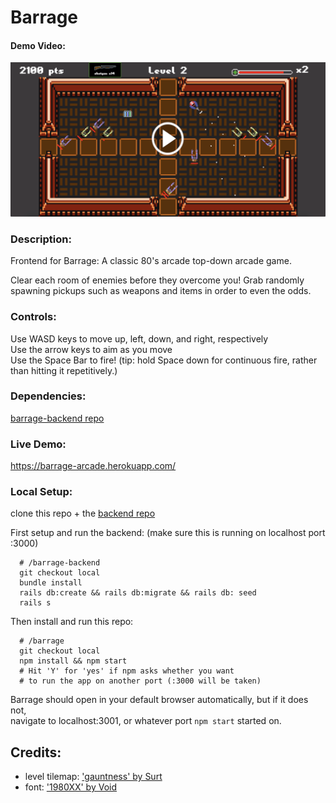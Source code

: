 # Barrage

#### Demo Video:
[![Barrage Demo Video](./src/gameplay_screenshot.png)](https://www.youtube.com/watch?v=RMI3Ot2mkP0 "Barrage Demo Video")

### Description:
  Frontend for Barrage: A classic 80's arcade top-down arcade game.

  Clear each room of enemies before they overcome you!
  Grab randomly spawning pickups such as weapons and items in order to even the odds.

### Controls:
  Use WASD keys to move up, left, down, and right, respectively  
  Use the arrow keys to aim as you move  
  Use the Space Bar to fire! (tip: hold Space down for continuous fire, rather than hitting it repetitively.)

### Dependencies:
  [barrage-backend repo](https://github.com/LaneMiller/barrage-backend)

### Live Demo:
  https://barrage-arcade.herokuapp.com/

### Local Setup:
  clone this repo + the [backend repo](https://github.com/LaneMiller/barrage-backend)

  First setup and run the backend:
  (make sure this is running on localhost port :3000)

      # /barrage-backend
      git checkout local
      bundle install
      rails db:create && rails db:migrate && rails db: seed
      rails s

  Then install and run this repo:

      # /barrage
      git checkout local
      npm install && npm start
      # Hit 'Y' for 'yes' if npm asks whether you want
      # to run the app on another port (:3000 will be taken)


  Barrage should open in your default browser automatically, but if it does not,  
  navigate to localhost:3001, or whatever port `npm start` started on.

## Credits:
- level tilemap: ['gauntness' by Surt](http://opengameart.org/users/surt)
- font: ['1980XX' by Void](http://arcade.itch.io)
